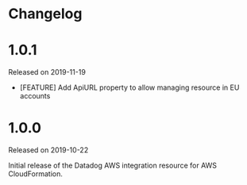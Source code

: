 # Changelog

# 1.0.1

Released on 2019-11-19

* [FEATURE] Add ApiURL property to allow managing resource in EU accounts

# 1.0.0

Released on 2019-10-22

Initial release of the Datadog AWS integration resource for AWS CloudFormation.
